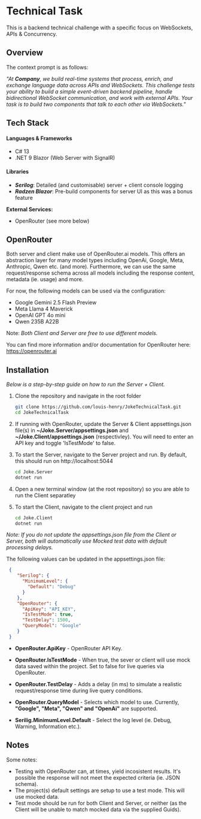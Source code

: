 # Technical Task

This is a backend technical challenge with a specific focus on WebSockets, APIs & Concurrency.

## Overview

The context prompt is as follows:

_"At **Company**, we build real-time systems that process, enrich, and exchange language data across APIs and WebSockets. This challenge tests your ability to build a simple event-driven backend pipeline, handle bidirectional WebSocket communication, and work with external APIs. Your task is to build two components that talk to each other via WebSockets."_ 

## Tech Stack

#### Languages & Frameworks 
- C# 13
- .NET 9 Blazor (Web Server with SignalR)

#### Libraries 
- _**Serilog**_: Detailed (and customisable) server + client console logging
- _**Radzen Blazor**_: Pre-build components for server UI as this was a bonus feature

**External Services:**  
- OpenRouter (see more below)

## OpenRouter

Both server and client make use of OpenRouter.ai models. This offers an abstraction layer for many model types including OpenAi, Google, Meta, Anthropic, Qwen etc. (and more). Furthermore, we can use the same request/response schema across all models including the response content, metadata (ie. usage) and more.

For now, the following models can be used via the configuration:
- Google Gemini 2.5 Flash Preview
- Meta Llama 4 Maverick
- OpenAI GPT 4o mini
- Qwen 235B A22B

Note: _Both Client and Server are free to use different models._

You can find more information and/or documentation for OpenRouter here: https://openrouter.ai

## Installation

_Below is a step-by-step guide on how to run the Server + Client._

1. Clone the repository and navigate in the root folder
   ```sh
   git clone https://github.com/louis-henry/JokeTechnicalTask.git
   cd JokeTechnicalTask
   ```
2. If running with OpenRouter, update the Server & Client appsettings.json file(s) in **~/Joke.Server/appsettings.json** and **~/Joke.Client/appsettings.json** (respectivley). You will need to enter an API key and toggle 'IsTestMode' to false.

3. To start the Server, navigate to the Server project and run. By default, this should run on http://localhost:5044
   ```sh
   cd Joke.Server
   dotnet run
   ```
4. Open a new terminal window (at the root repository) so you are able to run the Client separatley

5. To start the Client, navigate to the client project and run
   ```sh
   cd Joke.Client
   dotnet run
   ```

_Note: If you do not update the appsettings.json file from the Client or Server, both will automatically use Mocked test data with default processing delays._

The following values can be updated in the appsettings.json file: 
  ```json
   {
      "Serilog": {
        "MinimumLevel": {
          "Default": "Debug"
        }
      },
      "OpenRouter": {
        "ApiKey": "API_KEY",
        "IsTestMode": true,
        "TestDelay": 1500,
        "QueryModel": "Google"
      }
   }
  ```
- **OpenRouter.ApiKey** - OpenRouter API Key.

- **OpenRouter.IsTestMode** - When true, the sever or client will use mock data saved within the project. Set to false for live queries via OpenRouter.

- **OpenRouter.TestDelay** - Adds a delay (in ms) to simulate a realistic request/response time during live query conditions.

- **OpenRouter.QueryModel** - Selects which model to use. Currently, **"Google", "Meta", "Qwen" and "OpenAi"** are supported.

- **Serilig.MinimumLevel.Default** - Select the log level (ie. Debug, Warning, Information etc.).

## Notes

Some notes:

- Testing with OpenRouter can, at times, yield incosistent results. It's possible the response will not meet the expected criteria (ie. JSON schema).
- The project(s) default settings are setup to use a test mode. This will use mocked data.
- Test mode should be run for both Client and Server, or neither (as the Client will be unable to match mocked data via the supplied Guids).
